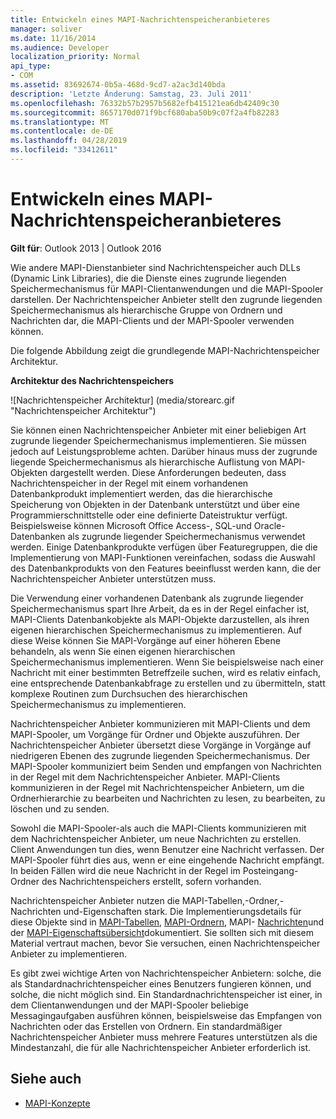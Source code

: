 ```yaml
---
title: Entwickeln eines MAPI-Nachrichtenspeicheranbieteres
manager: soliver
ms.date: 11/16/2014
ms.audience: Developer
localization_priority: Normal
api_type:
- COM
ms.assetid: 83692674-0b5a-468d-9cd7-a2ac3d140bda
description: 'Letzte Änderung: Samstag, 23. Juli 2011'
ms.openlocfilehash: 76332b57b2957b5682efb415121ea6db42409c30
ms.sourcegitcommit: 8657170d071f9bcf680aba50b9c07f2a4fb82283
ms.translationtype: MT
ms.contentlocale: de-DE
ms.lasthandoff: 04/28/2019
ms.locfileid: "33412611"
---
```

# <a name="developing-a-mapi-message-store-provider"></a>Entwickeln eines MAPI-Nachrichtenspeicheranbieteres
  
**Gilt für**: Outlook 2013 | Outlook 2016 
  
Wie andere MAPI-Dienstanbieter sind Nachrichtenspeicher auch DLLs (Dynamic Link Libraries), die die Dienste eines zugrunde liegenden Speichermechanismus für MAPI-Clientanwendungen und die MAPI-Spooler darstellen. Der Nachrichtenspeicher Anbieter stellt den zugrunde liegenden Speichermechanismus als hierarchische Gruppe von Ordnern und Nachrichten dar, die MAPI-Clients und der MAPI-Spooler verwenden können.
  
Die folgende Abbildung zeigt die grundlegende MAPI-Nachrichtenspeicher Architektur.
  
**Architektur des Nachrichtenspeichers**
  
![Nachrichtenspeicher Architektur] (media/storearc.gif "Nachrichtenspeicher Architektur")
  
Sie können einen Nachrichtenspeicher Anbieter mit einer beliebigen Art zugrunde liegender Speichermechanismus implementieren. Sie müssen jedoch auf Leistungsprobleme achten. Darüber hinaus muss der zugrunde liegende Speichermechanismus als hierarchische Auflistung von MAPI-Objekten dargestellt werden. Diese Anforderungen bedeuten, dass Nachrichtenspeicher in der Regel mit einem vorhandenen Datenbankprodukt implementiert werden, das die hierarchische Speicherung von Objekten in der Datenbank unterstützt und über eine Programmierschnittstelle oder eine definierte Dateistruktur verfügt. Beispielsweise können Microsoft Office Access-, SQL-und Oracle-Datenbanken als zugrunde liegender Speichermechanismus verwendet werden. Einige Datenbankprodukte verfügen über Featuregruppen, die die Implementierung von MAPI-Funktionen vereinfachen, sodass die Auswahl des Datenbankprodukts von den Features beeinflusst werden kann, die der Nachrichtenspeicher Anbieter unterstützen muss.
  
Die Verwendung einer vorhandenen Datenbank als zugrunde liegender Speichermechanismus spart Ihre Arbeit, da es in der Regel einfacher ist, MAPI-Clients Datenbankobjekte als MAPI-Objekte darzustellen, als ihren eigenen hierarchischen Speichermechanismus zu implementieren. Auf diese Weise können Sie MAPI-Vorgänge auf einer höheren Ebene behandeln, als wenn Sie einen eigenen hierarchischen Speichermechanismus implementieren. Wenn Sie beispielsweise nach einer Nachricht mit einer bestimmten Betreffzeile suchen, wird es relativ einfach, eine entsprechende Datenbankabfrage zu erstellen und zu übermitteln, statt komplexe Routinen zum Durchsuchen des hierarchischen Speichermechanismus zu implementieren.
  
Nachrichtenspeicher Anbieter kommunizieren mit MAPI-Clients und dem MAPI-Spooler, um Vorgänge für Ordner und Objekte auszuführen. Der Nachrichtenspeicher Anbieter übersetzt diese Vorgänge in Vorgänge auf niedrigeren Ebenen des zugrunde liegenden Speichermechanismus. Der MAPI-Spooler kommuniziert beim Senden und empfangen von Nachrichten in der Regel mit dem Nachrichtenspeicher Anbieter. MAPI-Clients kommunizieren in der Regel mit Nachrichtenspeicher Anbietern, um die Ordnerhierarchie zu bearbeiten und Nachrichten zu lesen, zu bearbeiten, zu löschen und zu senden.
  
Sowohl die MAPI-Spooler-als auch die MAPI-Clients kommunizieren mit dem Nachrichtenspeicher Anbieter, um neue Nachrichten zu erstellen. Client Anwendungen tun dies, wenn Benutzer eine Nachricht verfassen. Der MAPI-Spooler führt dies aus, wenn er eine eingehende Nachricht empfängt. In beiden Fällen wird die neue Nachricht in der Regel im Posteingang-Ordner des Nachrichtenspeichers erstellt, sofern vorhanden.
  
Nachrichtenspeicher Anbieter nutzen die MAPI-Tabellen,-Ordner,-Nachrichten und-Eigenschaften stark. Die Implementierungsdetails für diese Objekte sind in [MAPI-Tabellen](mapi-tables.md), [MAPI-Ordnern](mapi-folders.md), MAPI- [Nachrichten](mapi-messages.md)und der [MAPI-Eigenschaftsübersicht](mapi-property-overview.md)dokumentiert. Sie sollten sich mit diesem Material vertraut machen, bevor Sie versuchen, einen Nachrichtenspeicher Anbieter zu implementieren.
  
Es gibt zwei wichtige Arten von Nachrichtenspeicher Anbietern: solche, die als Standardnachrichtenspeicher eines Benutzers fungieren können, und solche, die nicht möglich sind. Ein Standardnachrichtenspeicher ist einer, in dem Clientanwendungen und der MAPI-Spooler beliebige Messagingaufgaben ausführen können, beispielsweise das Empfangen von Nachrichten oder das Erstellen von Ordnern. Ein standardmäßiger Nachrichtenspeicher Anbieter muss mehrere Features unterstützen als die Mindestanzahl, die für alle Nachrichtenspeicher Anbieter erforderlich ist.
  
## <a name="see-also"></a>Siehe auch

- [MAPI-Konzepte](mapi-concepts.md)

